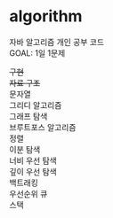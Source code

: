 # algorithm
자바 알고리즘 개인 공부 코드       
GOAL: 1일 1문제       

~~구현~~       
~~자료 구조~~                
문자열              
그리디 알고리즘            
그래프 탐색              
브루트포스 알고리즘               
정렬             
이분 탐색             
너비 우선 탐색            
깊이 우선 탐색            
백트래킹             
우선순위 큐            
스택          
